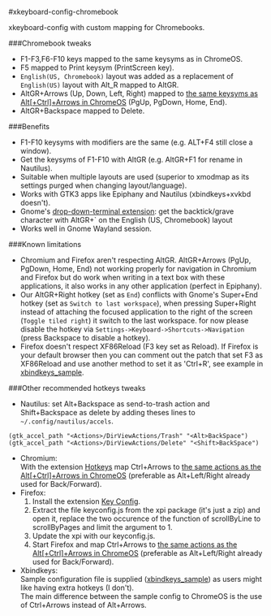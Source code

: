 #xkeyboard-config-chromebook

xkeyboard-config with custom mapping for Chromebooks.

###Chromebook tweaks
* F1-F3,F6-F10 keys mapped to the same keysyms as in ChromeOS.
* F5 mapped to Print keysym (PrintScreen key).
* `English(US, Chromebook)` layout was added as a replacement of `English(US)` layout with Alt_R mapped to AltGR.
* AltGR+Arrows (Up, Down, Left, Right) mapped to [the same keysyms as Alt[+Ctrl]+Arrows in ChromeOS](https://support.google.com/chromebook/answer/1047364?hl=en) (PgUp, PgDown, Home, End).
* AltGR+Backspace mapped to Delete.

###Benefits
* F1-F10 keysyms with modifiers are the same (e.g. ALT+F4 still close a window).
* Get the keysyms of F1-F10 with AltGR (e.g. AltGR+F1 for rename in Nautilus).
* Suitable when multiple layouts are used (superior to xmodmap as its settings purged when changing layout/language).
* Works with GTK3 apps like Epiphany and Nautilus (xbindkeys+xvkbd doesn't).
* Gnome's [drop-down-terminal extension](https://extensions.gnome.org/extension/442/drop-down-terminal): get the backtick/grave character with AltGR+` on the English (US, Chromebook) layout
* Works well in Gnome Wayland session.

###Known limitations
* Chromium and Firefox aren't respecting AltGR. AltGR+Arrows (PgUp, PgDown, Home, End) not working properly for navigation in Chromium and Firefox but do work when writing in a text box with these applications, it also works in any other application (perfect in Epiphany).
* Our AltGR+Right hotkey (set as `End`) conflicts with Gnome's Super+End hotkey (set as `Switch to last workspace`), when pressing Super+Right instead of attaching the focused application to the right of the screen (`Toggle tiled right`) it switch to the last workspace. for now please disable the hotkey via `Settings->Keyboard->Shortcuts->Navigation` (press Backspace to disable a hotkey).  
* Firefox doesn't respect XF86Reload (F3 key set as Reload). If Firefox is your default browser then you can comment out the patch that set F3 as XF86Reload and use another method to set it as 'Ctrl+R', see example in [xbindkeys_sample](xbindkeys_sample).  

###Other recommended hotkeys tweaks 
*  Nautilus: set Alt+Backspace as send-to-trash action and Shift+Backspace as delete by adding theses lines to `~/.config/nautilus/accels`.
```
(gtk_accel_path "<Actions>/DirViewActions/Trash" "<Alt>BackSpace")
(gtk_accel_path "<Actions>/DirViewActions/Delete" "<Shift>BackSpace")
```
* Chromium:  
With the extension [Hotkeys](https://chrome.google.com/webstore/detail/mmbiohbmijkiimgcgijfomelgpmdiigb) map Ctrl+Arrows to [the same actions as the Alt[+Ctrl]+Arrows in ChromeOS](https://support.google.com/chromebook/answer/1047364?hl=en) (preferable as Alt+Left/Right already used for Back/Forward).
* Firefox:
    1. Install the extension [Key Config](https://addons.mozilla.org/en-us/firefox/addon/key-config).
    2. Extract the file keyconfig.js from the xpi package (it's just a zip) and open it, replace the two occurence of the function of scrollByLine to scrollByPages and limit the argument to 1.
    3. Update the xpi with our keyconfig.js.
    4. Start Firefox and map Ctrl+Arrows to [the same actions as the Alt[+Ctrl]+Arrows in ChromeOS](https://support.google.com/chromebook/answer/1047364?hl=en) (preferable as Alt+Left/Right already used for Back/Forward).
* Xbindkeys:  
Sample configuration file is supplied ([xbindkeys_sample](xbindkeys_sample)) as users might like having extra hotkeys (I don't).  
The main difference between the sample config to ChromeOS is the use of Ctrl+Arrows instead of Alt+Arrows.  
